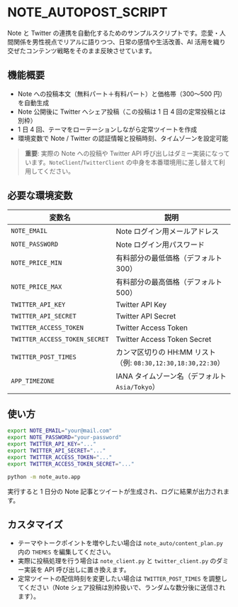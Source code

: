 # NOTE_AUTOPOST_SCRIPT

Note と Twitter の連携を自動化するためのサンプルスクリプトです。恋愛・人間関係を男性視点でリアルに語りつつ、日常の感情や生活改善、AI 活用を織り交ぜたコンテンツ戦略をそのまま反映させています。

## 機能概要

- Note への投稿本文（無料パート＋有料パート）と価格帯（300〜500 円）を自動生成
- Note 公開後に Twitter へシェア投稿（この投稿は 1 日 4 回の定常投稿とは別枠）
- 1 日 4 回、テーマをローテーションしながら定常ツイートを作成
- 環境変数で Note / Twitter の認証情報と投稿時刻、タイムゾーンを設定可能

> **重要**: 実際の Note への投稿や Twitter API 呼び出しはダミー実装になっています。`NoteClient`/`TwitterClient` の中身を本番環境用に差し替えて利用してください。

## 必要な環境変数

| 変数名 | 説明 |
| --- | --- |
| `NOTE_EMAIL` | Note ログイン用メールアドレス |
| `NOTE_PASSWORD` | Note ログイン用パスワード |
| `NOTE_PRICE_MIN` | 有料部分の最低価格（デフォルト 300） |
| `NOTE_PRICE_MAX` | 有料部分の最高価格（デフォルト 500） |
| `TWITTER_API_KEY` | Twitter API Key |
| `TWITTER_API_SECRET` | Twitter API Secret |
| `TWITTER_ACCESS_TOKEN` | Twitter Access Token |
| `TWITTER_ACCESS_TOKEN_SECRET` | Twitter Access Token Secret |
| `TWITTER_POST_TIMES` | カンマ区切りの HH:MM リスト（例: `08:30,12:30,18:30,22:30`） |
| `APP_TIMEZONE` | IANA タイムゾーン名（デフォルト `Asia/Tokyo`） |

## 使い方

```bash
export NOTE_EMAIL="your@mail.com"
export NOTE_PASSWORD="your-password"
export TWITTER_API_KEY="..."
export TWITTER_API_SECRET="..."
export TWITTER_ACCESS_TOKEN="..."
export TWITTER_ACCESS_TOKEN_SECRET="..."

python -m note_auto.app
```

実行すると 1 日分の Note 記事とツイートが生成され、ログに結果が出力されます。

## カスタマイズ

- テーマやトークポイントを増やしたい場合は `note_auto/content_plan.py` 内の `THEMES` を編集してください。
- 実際に投稿処理を行う場合は `note_client.py` と `twitter_client.py` のダミー実装を API 呼び出しに置き換えます。
- 定常ツイートの配信時刻を変更したい場合は `TWITTER_POST_TIMES` を調整してください（Note シェア投稿は別枠扱いで、ランダムな数分後に送信されます）。
